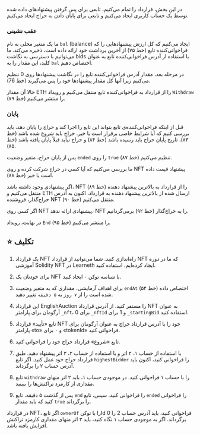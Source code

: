 در این بخش، قرارداد را تمام می‌کنیم، تابعی برای پس گرفتن پیشنهادهای داده شده توسط یک حساب کاربری ایجاد می‌کنیم و تابعی برای پایان دادن به حراج ایجاد می‌کنیم.

### عقب نشینی

ما یک متغیر محلی به نام `bal` (balance) ایجاد می‌کنیم که کل ارزش پیشنهادهایی را که فراخوانی‌کننده تابع (خط ۷۵) از آخرین برداشت خود ارائه داده است، ذخیره می‌کند. ما می‌توانیم با دسترسی به نگاشت bids با استفاده از آدرس فراخوانی‌کننده تابع به عنوان کلید، این مقدار را به `bal` اختصاص دهیم.

در مرحله بعد، مقدار آدرس فراخوانی‌کننده تابع را در نگاشت پیشنهادها روی 0 تنظیم می‌کنیم زیرا آنها کل مقدار پیشنهادها خود را پس می‌گیرند (خط 76).

حالا آن مقدار ETH را از قرارداد به فراخوانی‌کننده تابع منتقل می‌کنیم و رویداد `Withdraw` را منتشر می‌کنیم (خط ۷۹).

### پایان

قبل از اینکه فراخوانی‌کننده‌ی تابع بتواند این تابع را اجرا کند و حراج را پایان دهد، باید بررسی کنیم که آیا شرایط خاصی برقرار است یا خیر. حراج باید شروع شده باشد (خط ۸۳)، تاریخ پایان حراج باید رسیده باشد (خط ۸۴) و حراج نباید قبلاً پایان یافته باشد (خط ۸۵).

پس از پایان حراج، متغیر وضعیت `ended` را روی `true` تنظیم می‌کنیم (خط ۸۷).

ما بررسی می‌کنیم که آیا کسی در حراج شرکت کرده و روی NFT پیشنهاد قیمت داده است یا خیر (خط ۸۸).

اگر پیشنهادی وجود داشته باشد، NFT را از قرارداد به بالاترین پیشنهاد دهنده (خط ۸۹) منتقل می‌کنیم و ETH ارسال شده از بالاترین پیشنهاد دهنده به قرارداد، اکنون به آدرس حراج‌گذار، فروشنده NFT (خط ۹۰) منتقل می‌کنیم.

اگر کسی روی NFT پیشنهادی ارائه ندهد، NFT را به حراج‌گذار (خط ۹۲) برمی‌گردانیم.

در نهایت، رویداد `End` را منتشر می‌کنیم (خط ۹۵).

## ⭐️ تکلیف

1. یک قرارداد NFT راه‌اندازی کنید. شما می‌توانید از قرارداد NFT که ما در دوره آموزشی Solidity NFT در Learneth ایجاد کرده‌ایم، استفاده کنید.

2. برای خودتان یک NFT با شناسه توکن ۰ ایجاد کنید.

3. برای اهداف آزمایشی، مقداری که به متغیر وضعیت `endAt` (خط ۵۴) اختصاص داده شده است را از `۷ روز` به `۵ دقیقه` تغییر دهید.

4. این قرارداد EnglishAuction را مستقر کنید. از آدرس قرارداد NFT به عنوان آرگومان برای پارامتر `_nft`، 0 برای `_nftId` و 1 برای `_startingBid` استفاده کنید.

5. تابع «تأیید» قرارداد NFT خود را با آدرس قرارداد حراج به عنوان آرگومان برای پارامتر «to» و ۰ برای «tokenId» فراخوانی کنید.

6. تابع «شروع» قرارداد حراج خود را فراخوانی کنید.

7. با استفاده از حساب ۱، ۲ اتر و با استفاده از حساب ۲، ۳ اتر پیشنهاد دهید. طبق قرارداد حراج خود عمل کنید. اگر تابع `highestBidder` را فراخوانی کنید، اکنون باید آدرس حساب ۲ را برگرداند.

8. تابع `withdraw` را با حساب ۱ فراخوانی کنید. در موجودی حساب ۱، باید ۲ اتر منهای مقداری از کارمزد تراکنش‌ها را ببینید.

9. پس از گذشت ۵ دقیقه، تابع `end` را فراخوانی کنید. سپس، تابع `ended` را فراخوانی کنید که باید مقدار `true` را برگرداند.

در قرارداد NFT، اگر تابع `ownerOf` را با توکنId 0 فراخوانی کنید، باید آدرس حساب 2 را برگرداند. اگر به موجودی حساب ۱ نگاه کنید، باید ۳ اتر منهای مقداری کارمزد تراکنش افزایش یافته باشد.
